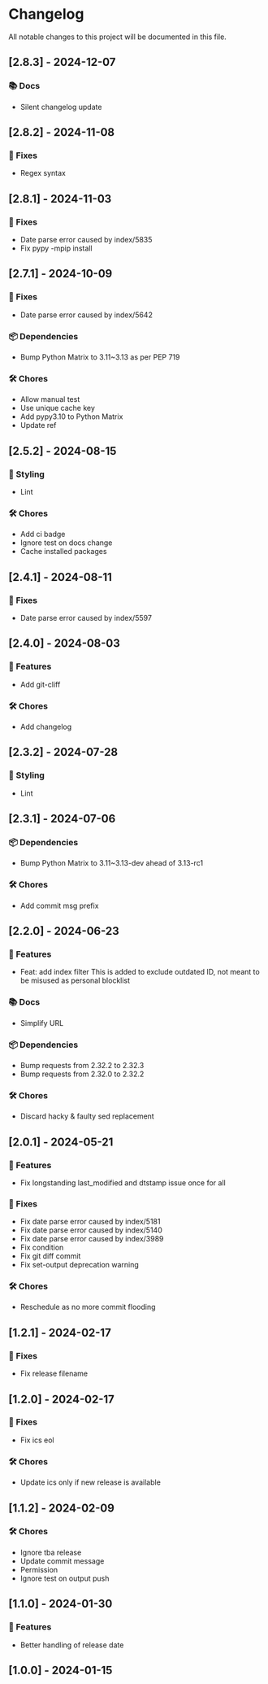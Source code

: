 # Changelog

All notable changes to this project will be documented in this file.

## [2.8.3] - 2024-12-07

### 📚 Docs

- Silent changelog update

## [2.8.2] - 2024-11-08

### 🐛 Fixes

- Regex syntax

## [2.8.1] - 2024-11-03

### 🐛 Fixes

- Date parse error caused by index/5835
- Fix pypy -mpip install

## [2.7.1] - 2024-10-09

### 🐛 Fixes

- Date parse error caused by index/5642

### 📦 Dependencies

- Bump Python Matrix to 3.11~3.13 as per PEP 719

### 🛠️ Chores

- Allow manual test
- Use unique cache key
- Add pypy3.10 to Python Matrix
- Update ref

## [2.5.2] - 2024-08-15

### 🎨 Styling

- Lint

### 🛠️ Chores

- Add ci badge
- Ignore test on docs change
- Cache installed packages

## [2.4.1] - 2024-08-11

### 🐛 Fixes

- Date parse error caused by index/5597

## [2.4.0] - 2024-08-03

### 🚀 Features

- Add git-cliff

### 🛠️ Chores

- Add changelog

## [2.3.2] - 2024-07-28

### 🎨 Styling

- Lint

## [2.3.1] - 2024-07-06

### 📦 Dependencies

- Bump Python Matrix to 3.11~3.13-dev ahead of 3.13-rc1

### 🛠️ Chores

- Add commit msg prefix

## [2.2.0] - 2024-06-23

### 🚀 Features

- Feat: add index filter
This is added to exclude outdated ID, not meant to be misused as
personal blocklist

### 📚 Docs

- Simplify URL

### 📦 Dependencies

- Bump requests from 2.32.2 to 2.32.3
- Bump requests from 2.32.0 to 2.32.2

### 🛠️ Chores

- Discard hacky & faulty sed replacement

## [2.0.1] - 2024-05-21

### 🚀 Features

- Fix longstanding last_modified and dtstamp issue once for all

### 🐛 Fixes

- Fix date parse error caused by index/5181
- Fix date parse error caused by index/5140
- Fix date parse error caused by index/3989
- Fix condition
- Fix git diff commit
- Fix set-output deprecation warning

### 🛠️ Chores

- Reschedule as no more commit flooding

## [1.2.1] - 2024-02-17

### 🐛 Fixes

- Fix release filename

## [1.2.0] - 2024-02-17

### 🐛 Fixes

- Fix ics eol

### 🛠️ Chores

- Update ics only if new release is available

## [1.1.2] - 2024-02-09

### 🛠️ Chores

- Ignore tba release
- Update commit message
- Permission
- Ignore test on output push

## [1.1.0] - 2024-01-30

### 🚀 Features

- Better handling of release date

## [1.0.0] - 2024-01-15

<!-- generated by git-cliff -->
